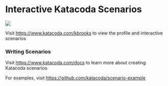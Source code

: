# Interactive Katacoda Scenarios

[![](http://shields.katacoda.com/katacoda/kbrooks/count.svg)](https://www.katacoda.com/kbrooks "Get your profile on Katacoda.com")

Visit https://www.katacoda.com/kbrooks to view the profile and interactive scenarios

### Writing Scenarios
Visit https://www.katacoda.com/docs to learn more about creating Katacoda scenarios

For examples, visit https://github.com/katacoda/scenario-example

